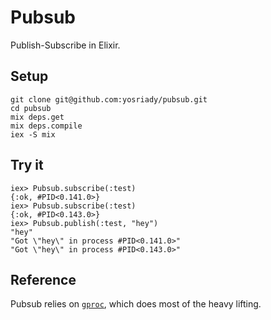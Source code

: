 # Pubsub

Publish-Subscribe in Elixir.

## Setup

```
git clone git@github.com:yosriady/pubsub.git
cd pubsub
mix deps.get
mix deps.compile
iex -S mix
```

## Try it

```
iex> Pubsub.subscribe(:test)
{:ok, #PID<0.141.0>}
iex> Pubsub.subscribe(:test)
{:ok, #PID<0.143.0>}
iex> Pubsub.publish(:test, "hey")
"hey"
"Got \"hey\" in process #PID<0.141.0>"
"Got \"hey\" in process #PID<0.143.0>"
```

## Reference

Pubsub relies on [`gproc`](https://github.com/uwiger/gproc/wiki/The-gproc-api), which does most of the heavy lifting.
